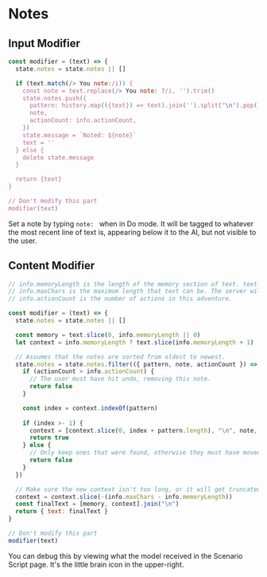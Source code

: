 # Notes

## Input Modifier

```js
const modifier = (text) => {
  state.notes = state.notes || []

  if (text.match(/> You note:/i)) {
    const note = text.replace(/> You note: ?/i, '').trim()
    state.notes.push({
      pattern: history.map(({text}) => text).join('').split("\n").pop(),
      note,
      actionCount: info.actionCount,
    })
    state.message = `Noted: ${note}`
    text = ''
  } else {
    delete state.message
  }

  return {text}
}

// Don't modify this part
modifier(text)
```

Set a note by typing `note: ` when in Do mode. It will be tagged to whatever the most recent line of text is, appearing below it to the AI, but not visible to the user.

## Content Modifier

```js
// info.memoryLength is the length of the memory section of text. text.slice(0, info.memoryLength) will be the memory.
// info.maxChars is the maximum length that text can be. The server will truncate text to this length. 
// info.actionCount is the number of actions in this adventure.

const modifier = (text) => {
  state.notes = state.notes || []

  const memory = text.slice(0, info.memoryLength || 0)
  let context = info.memoryLength ? text.slice(info.memoryLength + 1) : text

  // Assumes that the notes are sorted from oldest to newest.
  state.notes = state.notes.filter(({ pattern, note, actionCount }) => {
    if (actionCount > info.actionCount) {
      // The user must have hit undo, removing this note.
      return false
    }

    const index = context.indexOf(pattern)
    
    if (index >- 1) {
      context = [context.slice(0, index + pattern.length), "\n", note, context.slice(index + pattern.length)].join('')
      return true
    } else {
      // Only keep ones that were found, otherwise they must have moved out of the history window.
      return false
    }
  })

  // Make sure the new context isn't too long, or it will get truncated by the server.
  context = context.slice(-(info.maxChars - info.memoryLength))
  const finalText = [memory, context].join("\n")
  return { text: finalText }
}

// Don't modify this part
modifier(text)
```

You can debug this by viewing what the model received in the Scenario Script page. It's the little brain icon in the upper-right.